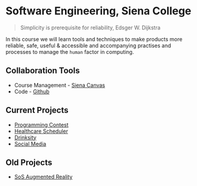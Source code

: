 # Software Engineering, Siena College
> Simplicity is prerequisite for reliability, Edsger W. Dijkstra


In this course we will learn tools and techniques to make products more reliable, safe, useful & accessible and accompanying practises and processes to manage the `human` factor in computing.

## Collaboration Tools
- Course Management - [Siena Canvas](https://canvas.siena.edu)
- Code - [Github](https://github.com/SienaCollegeSoftwareEngineering/)
## Current Projects
- [Programming Contest](https://github.com/SienaCollegeSoftwareEngineering/ProgrammingContest)
- [Healthcare Scheduler](https://github.com/SienaCollegeSoftwareEngineering/Healthcare-Scheduler)
- [Drinksity](https://github.com/SienaCollegeSoftwareEngineering/Drinksity)
- [Social Media](https://github.com/SienaCollegeSoftwareEngineering/SocialMedia) 

## Old Projects
- [SoS Augmented Reality](https://github.com/SienaCollegeSoftwareEngineering/SoS_Augmented_Reality)
